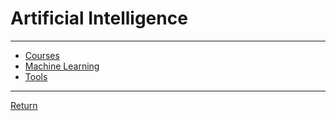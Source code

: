 # Artificial Intelligence

---

- [Courses](./AI/Courses.md)
- [Machine Learning](./MachineLearning/MachineLearning.md)
- [Tools](./AI/Tools.md)

---

[Return](./../README.md)
